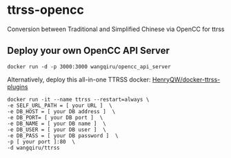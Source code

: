 # ttrss-opencc
Conversion between Traditional and Simplified Chinese via OpenCC for ttrss

## Deploy your own OpenCC API Server

```
docker run -d -p 3000:3000 wangqiru/opencc_api_server
```

Alternatively, deploy this all-in-one TTRSS docker: [HenryQW/docker-ttrss-plugins](https://github.com/HenryQW/docker-ttrss-plugins)

```
docker run -it --name ttrss --restart=always \
-e SELF_URL_PATH = [ your URL ]  \
-e DB_HOST = [ your DB address ]  \
-e DB_PORT= [ your DB port ]  \
-e DB_NAME = [ your DB name ]  \
-e DB_USER = [ your DB user ]  \
-e DB_PASS = [ your DB password ]  \
-p [ your port ]:80  \
-d wangqiru/ttrss
```
